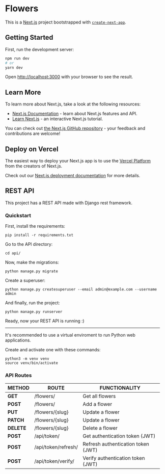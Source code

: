 # Flowers

This is a [Next.js](https://nextjs.org/) project bootstrapped with [`create-next-app`](https://github.com/vercel/next.js/tree/canary/packages/create-next-app).

## Getting Started

First, run the development server:

```bash
npm run dev
# or
yarn dev
```

Open [http://localhost:3000](http://localhost:3000) with your browser to see the result.

## Learn More

To learn more about Next.js, take a look at the following resources:

- [Next.js Documentation](https://nextjs.org/docs) - learn about Next.js features and API.
- [Learn Next.js](https://nextjs.org/learn) - an interactive Next.js tutorial.

You can check out [the Next.js GitHub repository](https://github.com/vercel/next.js/) - your feedback and contributions are welcome!

## Deploy on Vercel

The easiest way to deploy your Next.js app is to use the [Vercel Platform](https://vercel.com/new?utm_medium=default-template&filter=next.js&utm_source=create-next-app&utm_campaign=create-next-app-readme) from the creators of Next.js.

Check out our [Next.js deployment documentation](https://nextjs.org/docs/deployment) for more details.

## REST API

This project has a REST API made with Django rest framework.

### Quickstart

First, install the requirements:

```
pip install -r requirements.txt
```

Go to the API directory:

```
cd api/
```

Now, make the migrations:

```
python manage.py migrate
```

Create a superuser:

```
python manage.py createsuperuser --email admin@example.com --username admin
```

And finally, run the project:

```
python manage.py runserver
```

Ready, now your REST API is running :)

---

It's recommended to use a virtual enviroment to run Python web applications.

Create and activate one with these commands:

```
python3 -m venv venv
source venv/bin/activate
```

### API Routes


| **METHOD**  | **ROUTE**                  | **FUNCTIONALITY**                  |
| ----------- | -------------------------- | ---------------------------------- |
| **GET**     | /flowers/                  | Get all flowers                    |
| **POST**    | /flowers/                  | Add a flower                       |
| **PUT**     | /flowers/{slug}            | Update a flower                    |
| **PATCH**   | /flowers/{slug}            | Update a flower                    |
| **DELETE**  | /flowers/{slug}            | Delete a flower                    |
| **POST**    | /api/token/                | Get authentication token (JWT)     |
| **POST**    | /api/token/refresh/        | Refresh authentication token (JWT) |
| **POST**    | /api/token/verify/         | Verify authentication token (JWT)  |